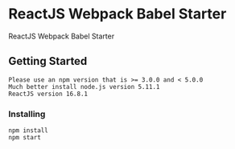 # ReactJS Webpack Babel Starter
ReactJS Webpack Babel Starter

## Getting Started

```
Please use an npm version that is >= 3.0.0 and < 5.0.0
Much better install node.js version 5.11.1
ReactJS version 16.8.1
```
### Installing
```
npm install
npm start
```